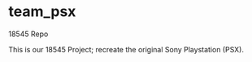 team_psx
========

18545 Repo

This is our 18545 Project; recreate the original Sony Playstation (PSX).
